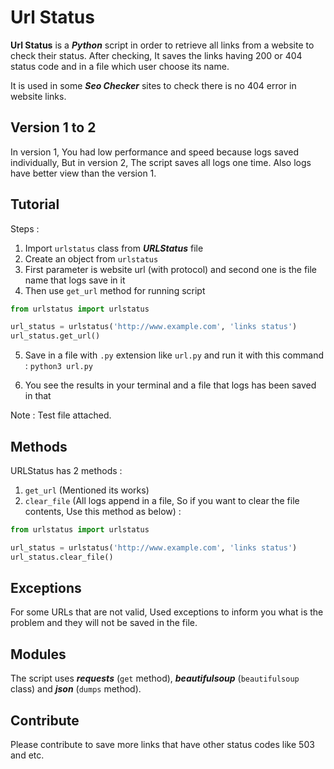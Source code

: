 # Url Status

**Url Status** is a ***Python*** script in order to retrieve all links from a website to check their status. After checking, It saves the links having 200 or 404 status code and in a file which user choose its name.

It is used in some ***Seo Checker*** sites to check there is no 404 error in website links.

## Version 1 to 2

In version 1, You had low performance and speed because logs saved individually, But in version 2, The script saves all logs one time.
Also logs have better view than the version 1.

## Tutorial

Steps :

1. Import `urlstatus` class from ***URLStatus*** file 
2. Create an object from `urlstatus`
3. First parameter is website url (with protocol) and second one is the file name that logs save in it
4. Then use `get_url` method for running script
```python
from urlstatus import urlstatus

url_status = urlstatus('http://www.example.com', 'links status')
url_status.get_url()
```
5. Save in a file with `.py` extension like `url.py` and run it with this command :
`python3 url.py`

6. You see the results in your terminal and a file that logs has been saved in that 

Note : Test file attached.

## Methods

URLStatus has 2 methods :

1. `get_url` (Mentioned its works)
2. `clear_file` (All logs append in a file, So if you want to clear the file contents, Use this method as below) :
```python
from urlstatus import urlstatus

url_status = urlstatus('http://www.example.com', 'links status')
url_status.clear_file()
```

## Exceptions

For some URLs that are not valid, Used exceptions to inform you what is the problem and they will not be saved in the file.

## Modules

The script uses ***requests*** (`get` method), ***beautifulsoup*** (`beautifulsoup` class) and ***json*** (`dumps` method).

## Contribute
Please contribute to save more links that have other status codes like 503 and etc.

